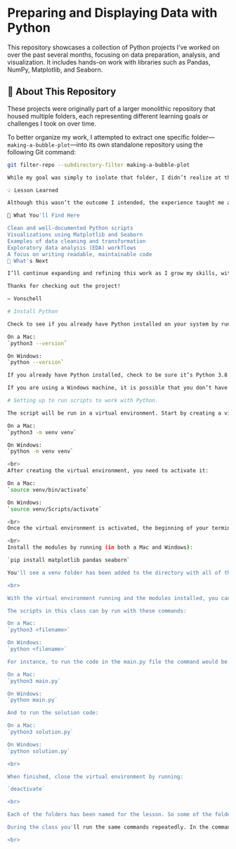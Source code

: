 # Preparing and Displaying Data with Python

This repository showcases a collection of Python projects I’ve worked on over the past several months, focusing on data preparation, analysis, and visualization. It includes hands-on work with libraries such as Pandas, NumPy, Matplotlib, and Seaborn.

## 📌 About This Repository

These projects were originally part of a larger monolithic repository that housed multiple folders, each representing different learning goals or challenges I took on over time.

To better organize my work, I attempted to extract one specific folder—`making-a-bubble-plot`—into its own standalone repository using the following Git command:

```bash
git filter-repo --subdirectory-filter making-a-bubble-plot

While my goal was simply to isolate that folder, I didn’t realize at the time that this command would rewrite the entire commit history of the repository. As a result, all files now appear as if they were added or modified at the same point in time, even though they were created and developed over the course of many months.

💡 Lesson Learned

Although this wasn’t the outcome I intended, the experience taught me a valuable lesson about the power of Git history rewriting and the importance of understanding the impact of such commands before using them. I’m keeping the repository and this note as part of my learning journey.

🧠 What You'll Find Here

Clean and well-documented Python scripts
Visualizations using Matplotlib and Seaborn
Examples of data cleaning and transformation
Exploratory data analysis (EDA) workflows
A focus on writing readable, maintainable code
🚀 What's Next

I’ll continue expanding and refining this work as I grow my skills, with a focus on real-world data projects, improving my use of version control, and building tools that communicate insights effectively.

Thanks for checking out the project!

— Vonschell

# Install Python

Check to see if you already have Python installed on your system by running:

On a Mac:
`python3 --version`

On Windows:
`python --version`

If you already have Python installed, check to be sure it’s Python 3.8 or up. (For example, 3.11 is great!) We suggest waiting on 3.12 to give any dependencies time to be updated.

If you are using a Windows machine, it is possible that you don’t have Python installed. You’ll need to pause here for a moment and proceed to install it. See this document for more [information](https://docs.google.com/document/d/14diNu_g6uhouBscRt8zIezolANTRQA6HobKRP4Lgu5Q/copy).

# Setting up to run scripts to work with Python.

The script will be run in a virtual environment. Start by creating a virtual environment. Navigate to to the project folder in the command line and run:

On a Mac:
`python3 -m venv venv`

On Windows:
`python -m venv venv`

<br>
After creating the virtual environment, you need to activate it:

On a Mac:
`source venv/bin/activate`

On Windows:
`source venv/Scripts/activate`

<br>
Once the virtual environment is activated, the beginning of your terminal prompt should display (venv).

<br>
Install the modules by running (in both a Mac and Windows):

`pip install matplotlib pandas seaborn`

You'll see a venv folder has been added to the directory with all of the installed dependencies.

<br>

With the virtual environment running and the modules installed, you can navigate to the folder for the lesson and run your code.

The scripts in this class can by run with these commands:

On a Mac:
`python3 <filename>`

On Windows:
`python <filename>`

For instance, to run the code in the main.py file the command would be:

On a Mac:
`python3 main.py`

On Windows:
`python main.py`

And to run the solution code:

On a Mac:
`python3 solution.py`

On Windows:
`python solution.py`

<br>

When finished, close the virtual environment by running:

`deactivate`

<br>

Each of the folders has been named for the lesson. So some of the folder names are verrrry long! To make navigating the folders in the command line easier be sure to use the tab key. Start with `cd` and a space. Then type the first few letters of the lesson's folder and hit the tab key. The remainder of the name should appear. If there's more than one option, continue to tab until the right folder appears.

During the class you'll run the same commands repeatedly. In the command line you can scroll through the list of commands you've previously run using the up and down arrow keys in the bottom right of your keyboard. So much faster!

<br>
